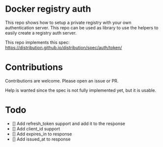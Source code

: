 # Docker registry auth
This repo shows how to setup a private registry with your own authentication server.
This repo can be used as library to use the helpers to easily create a registry auth server. 

This repo implements this spec: https://distribution.github.io/distribution/spec/auth/token/

# Contributions
Contributions are welcome. Please open an issue or PR.

Help is wanted since the spec is not fully implemented yet, but it is usable.

# Todo
- [] Add refresh_token support and add it to the response
- [] Add client_id support
- [] Add expires_in to response
- [] Add issued_at to response